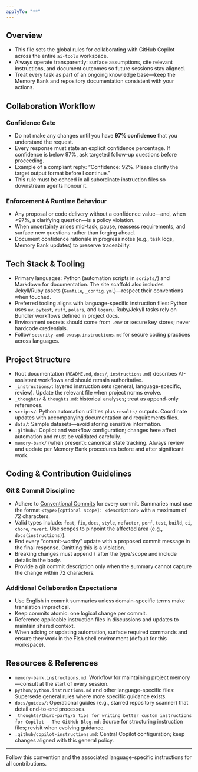 ```yaml
---
applyTo: "**"
---
```

## Overview

- This file sets the global rules for collaborating with GitHub Copilot across the entire `ai-tools` workspace.
- Always operate transparently: surface assumptions, cite relevant instructions, and document outcomes so future sessions stay aligned.
- Treat every task as part of an ongoing knowledge base—keep the Memory Bank and repository documentation consistent with your actions.

## Collaboration Workflow

### Confidence Gate

- Do not make any changes until you have **97% confidence** that you understand the request.
- Every response must state an explicit confidence percentage. If confidence is below 97%, ask targeted follow-up questions before proceeding.
- Example of a compliant reply: “Confidence: 92%. Please clarify the target output format before I continue.”
- This rule must be echoed in all subordinate instruction files so downstream agents honour it.

### Enforcement & Runtime Behaviour

- Any proposal or code delivery without a confidence value—and, when <97%, a clarifying question—is a policy violation.
- When uncertainty arises mid-task, pause, reassess requirements, and surface new questions rather than forging ahead.
- Document confidence rationale in progress notes (e.g., task logs, Memory Bank updates) to preserve traceability.

## Tech Stack & Tooling

- Primary languages: Python (automation scripts in `scripts/`) and Markdown for documentation. The site scaffold also includes Jekyll/Ruby assets (`Gemfile`, `_config.yml`)—respect their conventions when touched.
- Preferred tooling aligns with language-specific instruction files: Python uses `uv`, `pytest`, `ruff`, `polars`, and `loguru`. Ruby/Jekyll tasks rely on Bundler workflows defined in project docs.
- Environment secrets should come from `.env` or secure key stores; never hardcode credentials.
- Follow `security-and-owasp.instructions.md` for secure coding practices across languages.

## Project Structure

- Root documentation (`README.md`, `docs/`, `instructions.md`) describes AI-assistant workflows and should remain authoritative.
- `_instructions/`: layered instruction sets (general, language-specific, review). Update the relevant file when project norms evolve.
- `_thoughts/` & `thoughts.md`: historical analyses; treat as append-only references.
- `scripts/`: Python automation utilities plus `results/` outputs. Coordinate updates with accompanying documentation and requirements files.
- `data/`: Sample datasets—avoid storing sensitive information.
- `.github/`: Copilot and workflow configuration; changes here affect automation and must be validated carefully.
- `memory-bank/` (when present): canonical state tracking. Always review and update per Memory Bank procedures before and after significant work.

## Coding & Contribution Guidelines

### Git & Commit Discipline

- Adhere to [Conventional Commits](https://www.conventionalcommits.org/) for every commit. Summaries must use the format `<type>[optional scope]: <description>` with a maximum of 72 characters.
- Valid types include: `feat`, `fix`, `docs`, `style`, `refactor`, `perf`, `test`, `build`, `ci`, `chore`, `revert`. Use scopes to pinpoint the affected area (e.g., `docs(instructions)`).
- End every “commit-worthy” update with a proposed commit message in the final response. Omitting this is a violation.
- Breaking changes must append `!` after the type/scope and include details in the body.
- Provide a git commit description only when the summary cannot capture the change within 72 characters.

### Additional Collaboration Expectations

- Use English in commit summaries unless domain-specific terms make translation impractical.
- Keep commits atomic: one logical change per commit.
- Reference applicable instruction files in discussions and updates to maintain shared context.
- When adding or updating automation, surface required commands and ensure they work in the Fish shell environment (default for this workspace).

## Resources & References

- `memory-bank.instructions.md`: Workflow for maintaining project memory—consult at the start of every session.
- `python/python.instructions.md` and other language-specific files: Supersede general rules where more specific guidance exists.
- `docs/guides/`: Operational guides (e.g., starred repository scanner) that detail end-to-end processes.
- `_thoughts/third-party/5 tips for writing better custom instructions for Copilot - The GitHub Blog.md`: Source for structuring instruction files; revisit when evolving guidance.
- `.github/copilot-instructions.md`: Central Copilot configuration; keep changes aligned with this general policy.

---

Follow this convention and the associated language-specific instructions for all contributions.
